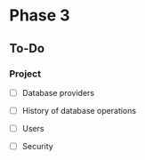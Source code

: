 # Phase 3

## To-Do

### Project

- [ ] Database providers

- [ ] History of database operations

- [ ] Users

- [ ] Security